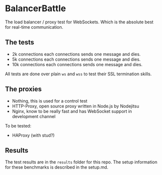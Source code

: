 # BalancerBattle

The load balancer / proxy test for WebSockets. Which is the absolute best for
real-time communication.

## The tests

- 2k connections each connections sends one message and dies.
- 5k connections each connections sends one message and dies.
- 10k connections each connections sends one message and dies.

All tests are done over plain `ws` and `wss` to test their SSL termination
skills.

## The proxies

- Nothing, this is used for a control test
- HTTP-Proxy, open source proxy written in Node.js by Nodejitsu
- Nginx, know to be really fast and has WebSocket support in development channel

To be tested:

- HAProxy (with stud?)

## Results

The test results are in the `results` folder for this repo. The setup
information for these benchmarks is described in the setup.md.
